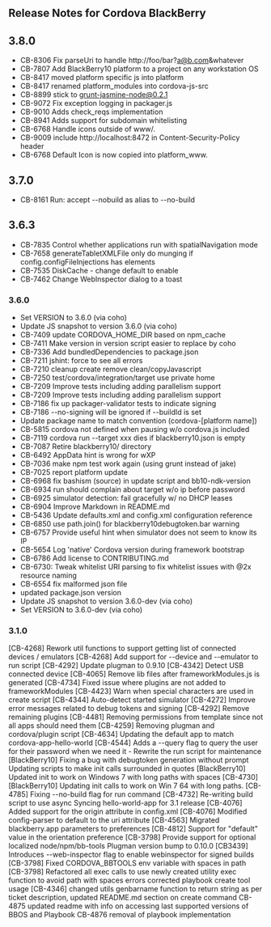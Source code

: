 <!--
#
# Licensed to the Apache Software Foundation (ASF) under one
# or more contributor license agreements.  See the NOTICE file
# distributed with this work for additional information
# regarding copyright ownership.  The ASF licenses this file
# to you under the Apache License, Version 2.0 (the
# "License"); you may not use this file except in compliance
# with the License.  You may obtain a copy of the License at
#
# http://www.apache.org/licenses/LICENSE-2.0
#
# Unless required by applicable law or agreed to in writing,
# software distributed under the License is distributed on an
# "AS IS" BASIS, WITHOUT WARRANTIES OR CONDITIONS OF ANY
#  KIND, either express or implied.  See the License for the
# specific language governing permissions and limitations
# under the License.
#
-->
## Release Notes for Cordova BlackBerry ##

## 3.8.0 ###

* CB-8306 Fix parseUri to handle http://foo/bar?a@b.com&whatever
* CB-7807 Add BlackBerry10 platform to a project on any workstation OS
* CB-8417 moved platform specific js into platform
* CB-8417 renamed platform_modules into cordova-js-src
* CB-8899 stick to grunt-jasmine-node@0.2.1
* CB-9072 Fix exception logging in packager.js
* CB-9010 Adds check_reqs implementation
* CB-8941 Adds support for subdomain whitelisting
* CB-6768 Handle icons outside of www/.
* CB-9009 include http://localhost:8472 in Content-Security-Policy header
* CB-6768 Default Icon is now copied into platform_www.

## 3.7.0 ###

* CB-8161 Run: accept --nobuild as alias to --no-build

## 3.6.3 ###

* CB-7835 Control whether applications run with spatialNavigation mode
* CB-7658 generateTabletXMLFile only do munging if config.configFileInjections has elements
* CB-7535 DiskCache - change default to enable
* CB-7462 Change WebInspector dialog to a toast

### 3.6.0 ###

* Set VERSION to 3.6.0 (via coho)
* Update JS snapshot to version 3.6.0 (via coho)
* CB-7409 update CORDOVA_HOME_DIR based on npm_cache
* CB-7411 Make version in version script easier to replace by coho
* CB-7336 Add bundledDependencies to package.json
* CB-7211 jshint: force to see all errors
* CB-7210 cleanup create remove clean/copyJavascript
* CB-7250 test/cordova/integration/target use private home
* CB-7209 Improve tests including adding parallelism support
* CB-7209 Improve tests including adding parallelism support
* CB-7186 fix up packager-validator tests to indicate signing
* CB-7186 --no-signing will be ignored if --buildId is set
* Update package name to match convention (cordova-[platform name])
* CB-5815 cordova not defined when pausing w/o cordova.js included
* CB-7119 cordova run --target xxx dies if blackberry10.json is empty
* CB-7087 Retire blackberry10/ directory
* CB-6492 AppData hint is wrong for wXP
* CB-7036 make npm test work again (using grunt instead of jake)
* CB-7025 report platform update
* CB-6968 fix bashism (source) in update script and bb10-ndk-version
* CB-6934 run should complain about target w/o ip before password
* CB-6925 simulator detection: fail gracefully w/ no DHCP leases
* CB-6904 Improve Markdown in README.md
* CB-5436 Update defaults.xml and config.xml configuration reference
* CB-6850 use path.join() for blackberry10debugtoken.bar warning
* CB-6757 Provide useful hint when simulator does not seem to know its IP
* CB-5654 Log 'native' Cordova version during framework bootstrap
* CB-6786 Add license to CONTRIBUTING.md
* CB-6730: Tweak whitelist URI parsing to fix whitelist issues with @2x resource naming
* CB-6554 fix malformed json file
* updated package.json version
* Update JS snapshot to version 3.6.0-dev (via coho)
* Set VERSION to 3.6.0-dev (via coho)

### 3.1.0 ###

[CB-4268] Rework util functions to support getting list of connected devices / emulators
[CB-4268] Add support for --device and --emulator to run script
[CB-4292] Update plugman to 0.9.10
[CB-4342] Detect USB connected device
[CB-4065] Remove lib files after frameworkModules.js is generated
[CB-4734] Fixed issue where plugins are not added to frameworkModules
[CB-4423] Warn when special characters are used in create script
[CB-4344] Auto-detect started simulator
[CB-4272] Improve error messages related to debug tokens and signing
[CB-4292] Remove remaining plugins
[CB-4481] Removing permissions from template since not all apps should need them
[CB-4259] Removing plugman and cordova/plugin script
[CB-4634] Updating the default app to match cordova-app-hello-world
[CB-4544] Adds a --query flag to query the user for their password when we need it      - Rewrite the run script for maintenance
[BlackBerry10] Fixing a bug with debugtoken generation without prompt
Updating scripts to make init calls surrounded in quotes
[BlackBerry10] Updated init to work on Windows 7 with long paths         with spaces
[CB-4730] [BlackBerry10] Updating init calls to work on Win 7 64         with long paths.
[CB-4785] Fixing --no-build flag for run command
[CB-4732] Re-writing build script to use async
Syncing hello-world-app for 3.1 release
[CB-4076] Added support for the origin attribute in config.xml
[CB-4076] Modified config-parser to default to the uri attribute
[CB-4563] Migrated blackberry.app parameters to preferences
[CB-4812] Support for "default" value in the orientation preference
[CB-3798] Provide support for optional localized node/npm/bb-tools
Plugman version bump to 0.10.0
[CB3439] Introduces --web-inspector flag to enable webinspector for signed builds
[CB-3798] Fixed CORDOVA_BBTOOLS env variable with spaces in path
[CB-3798] Refactored all exec calls to use newly created utility exec function to avoid path with spaces errors
corrected playbook create tool usage
[CB-4346] changed utils genbarname function to return string as per ticket description, updated README.md section on create command
CB-4875 updated readme with info on accessing last supported versions of BBOS and Playbook
CB-4876 removal of playbook implementation

